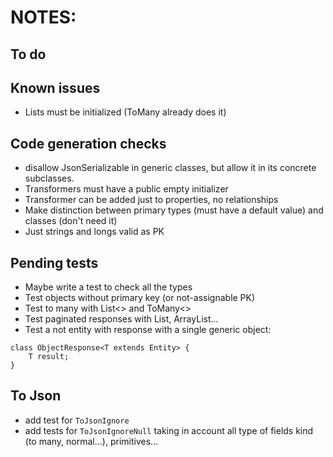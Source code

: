 # NOTES:

## To do

## Known issues
- Lists must be initialized (ToMany already does it)

## Code generation checks
- disallow JsonSerializable in generic classes, but allow it in its concrete subclasses.
- Transformers must have a public empty initializer
- Transformer can be added just to properties, no relationships
- Make distinction between primary types (must have a default value) and classes (don't need it)
- Just strings and longs valid as PK

## Pending tests
- Maybe write a test to check all the types
- Test objects without primary key (or not-assignable PK)
- Test to many with List<> and ToMany<>
- Test paginated responses with List, ArrayList...
- Test a not entity with response with a single generic object:

```
class ObjectResponse<T extends Entity> {
    T result;
}
```

## To Json
- add test for `ToJsonIgnore`
- add tests for `ToJsonIgnoreNull` taking in account all type of fields kind (to many, normal...), primitives...
